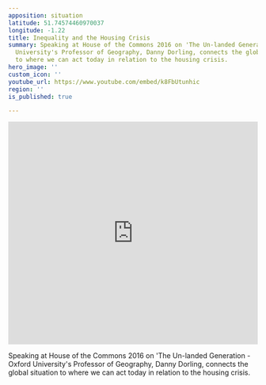 ```yaml
---
apposition: situation
latitude: 51.74574460970037
longitude: -1.22
title: Inequality and the Housing Crisis
summary: Speaking at House of the Commons 2016 on 'The Un-landed Generation - Oxford
  University's Professor of Geography, Danny Dorling, connects the global situation
  to where we can act today in relation to the housing crisis.
hero_image: ''
custom_icon: ''
youtube_url: https://www.youtube.com/embed/k8FbUtunhic
region: ''
is_published: true

---
```

<iframe width="100%" height="450" src="https://www.youtube.com/embed/k8FbUtunhic" title="YouTube video player" frameborder="0" allow="accelerometer; autoplay; clipboard-write; encrypted-media; gyroscope; picture-in-picture" allowfullscreen></iframe>

Speaking at House of the Commons 2016 on 'The Un-landed Generation - Oxford University's Professor of Geography, Danny Dorling, connects the global situation to where we can act today in relation to the housing crisis.